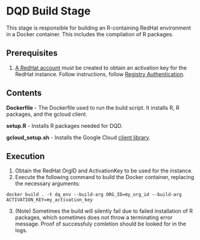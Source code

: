 # DQD Build Stage

This stage is responsible for building an R-containing RedHat environment in a Docker container. This includes the compilation of R packages. 

## Prerequisites

1. [A RedHat account](https://www.redhat.com/en) must be created to obtain an activation key for the RedHat instance. Follow instructions, follow [Registry Authentication](https://access.redhat.com/RegistryAuthentication).
 
## Contents

**Dockerfile** - The Dockerfile used to run the build script. It installs R, R packages, and the gcloud client.

**setup.R** - Installs R packages needed for DQD.

**gcloud_setup.sh** - Installs the Google Cloud [client library](https://cloud.google.com/sdk/docs/install#rpm).

## Execution

1. Obtain the RedHat OrgID and ActivationKey to be used for the instance.
2. Execute the following command to build the Docker container, replacing the necessary arguments:
```
docker build . -t dq_env --build-arg ORG_ID=my_org_id --build-arg ACTIVATION_KEY=my_activation_key
```
3. (Note) Sometimes the build will silently fail due to failed installation of R packages, which sometimes does not throw a terminating error message. Proof of successfuly comletion should be looked for in the logs.
